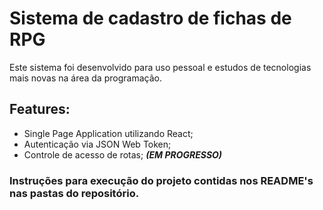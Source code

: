 # Sistema de cadastro de fichas de RPG

Este sistema foi desenvolvido para uso pessoal e estudos de tecnologias mais novas na área da programação.

## Features:
* Single Page Application utilizando React;
* Autenticação via JSON Web Token;
* Controle de acesso de rotas; _**(EM PROGRESSO)**_

### Instruções para execução do projeto contidas nos README's nas pastas do repositório.
